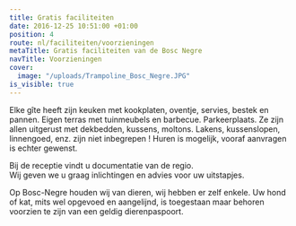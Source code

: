 ```yaml
---
title: Gratis faciliteiten
date: 2016-12-25 10:51:00 +01:00
position: 4
route: nl/faciliteiten/voorzieningen
metaTitle: Gratis faciliteiten van de Bosc Negre
navTitle: Voorzieningen
cover:
  image: "/uploads/Trampoline_Bosc_Negre.JPG"
is_visible: true
---
```


Elke gîte heeft zijn keuken met kookplaten, oventje, servies, bestek en pannen. Eigen terras met tuinmeubels en barbecue. Parkeerplaats. Ze zijn allen uitgerust met dekbedden, kussens, moltons. Lakens, kussenslopen, linnengoed, enz. zijn niet inbegrepen ! Huren is mogelijk, vooraf aanvragen is echter gewenst.

Bij de receptie vindt u documentatie van de regio. \
Wij geven we u graag inlichtingen en advies voor uw uitstapjes.

Op Bosc-Negre houden wij van dieren, wij hebben er zelf enkele. Uw hond of kat, mits wel opgevoed en aangelijnd, is toegestaan maar behoren voorzien te zijn van een geldig dierenpaspoort.